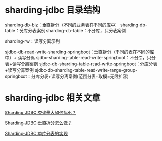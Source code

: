 # sharding-jdbc 目录结构

sharding-db-biz：垂直拆分（不同的业务表在不同的库中）
sharding-db-table：分库分表案例
sharding-db-table：不分库，只分表案例

sharding-rw：读写分离示列


sjdbc-db-read-write-sharding-springboot：垂直拆分（不同的表在不同的库中）+ 读写分离
sjdbc-sharding-table-read-write-springboot：不分库，只分表+读写分离案例
sjdbc-db-sharding-table-read-write-springboot：分库分表+读写分离案例
sjdbc-db-sharding-table-read-write-range-group-springboot：分库分表+读写分离案例(范围分表+取模=无限扩容)

# sharding-jdbc 相关文章

[Sharding-JDBC:查询量大如何优化？](https://mp.weixin.qq.com/s/kp2lJHpTMz4bDWkJYjVbOQ)

[Sharding-JDBC:垂直拆分怎么做？](https://mp.weixin.qq.com/s/wl8h6LIQUHztVuVbjfsU3Q)

[Sharding-JDBC:单库分表的实现](http://cxytiandi.com/blog/detail/36400)
